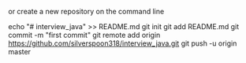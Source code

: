 or create a new repository on the command line

echo "# interview_java" >> README.md
git init
git add README.md
git commit -m "first commit"
git remote add origin https://github.com/silverspoon318/interview_java.git
git push -u origin master
